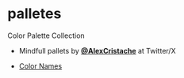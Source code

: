 # palletes
Color Palette Collection

- Mindfull pallets by **[@AlexCristache](https://twitter.com/AlexCristache)** at Twitter/X

- [Color Names](https://github.com/meodai/color-names)

